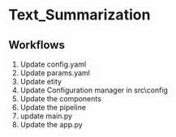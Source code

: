 # Text_Summarization

## Workflows

1. Update config.yaml
2. Update params.yaml
3. Update etity 
4. Update Configuration manager in src\config
5. Update the components
6. Update the pipeline
7. update main.py
8. Update the app.py
